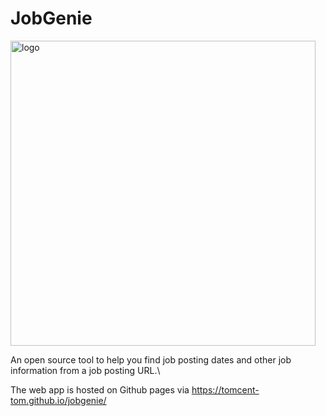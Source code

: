 # JobGenie

<img width="488" alt="logo" src="https://github.com/user-attachments/assets/d9c578b3-aadb-4e71-9038-76e1d5882916" />

An open source tool to help you find job posting dates and other job information from a job posting URL.\

The web app is hosted on Github pages via https://tomcent-tom.github.io/jobgenie/
